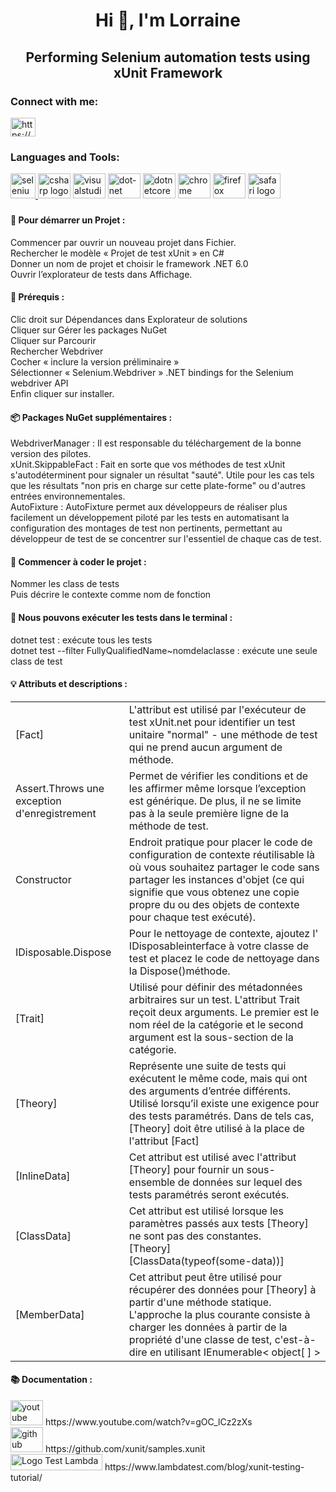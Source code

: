 <h1 align="center">Hi 👋, I'm Lorraine</h1>
<h2 align="center">Performing Selenium automation tests using xUnit Framework</h2>

<h3 align="left">Connect with me:</h3>
<p align="left">
<a href="https://www.linkedin.com/in/lorraine-lescour-09599b239/" target="blank"><img align="center" src="https://raw.githubusercontent.com/rahuldkjain/github-profile-readme-generator/master/src/images/icons/Social/linked-in-alt.svg" alt="https://www.linkedin.com/in/lorraine-lescour-09599b239/" height="30" width="40" /></a>
</p>

<h3 align="left">Languages and Tools:</h3>
  <div align="left">
  <a href="https://www.selenium.dev" target="_blank" rel="noreferrer"> <img src="https://raw.githubusercontent.com/detain/svg-logos/780f25886640cef088af994181646db2f6b1a3f8/svg/selenium-logo.svg" alt="selenium" width="40" height="40"/> </a> 
    <img src="https://cdn.jsdelivr.net/gh/devicons/devicon/icons/csharp/csharp-original.svg" height="40" width="52" alt="csharp logo"  />
  <img src="https://cdn.jsdelivr.net/gh/devicons/devicon/icons/visualstudio/visualstudio-plain.svg" height="40" width="52" alt="visualstudio logo"  />

  <img src="https://cdn.jsdelivr.net/gh/devicons/devicon/icons/dot-net/dot-net-original.svg" height="40" width="52" alt="dot-net logo"  />
  <img src="https://cdn.jsdelivr.net/gh/devicons/devicon/icons/dotnetcore/dotnetcore-original.svg" height="40" width="52" alt="dotnetcore logo"  />
  <img src="https://cdn.jsdelivr.net/gh/devicons/devicon/icons/chrome/chrome-original.svg" height="40" width="52" alt="chrome logo"  />
  <img src="https://cdn.jsdelivr.net/gh/devicons/devicon/icons/firefox/firefox-original.svg" height="40" width="52" alt="firefox logo"  />
  <img src="https://cdn.jsdelivr.net/gh/devicons/devicon/icons/safari/safari-original.svg" height="40" width="52" alt="safari logo"  />
</div>

###

<h4> 🎉 Pour démarrer un Projet : </h4>
Commencer par ouvrir un nouveau projet dans Fichier. <br>
Rechercher le modèle « Projet de test xUnit » en C# <br>
Donner un nom de projet et choisir le framework .NET 6.0 <br>
Ouvrir l’explorateur de tests dans Affichage. <br>

<h4> 📏 Prérequis : </h4>
Clic droit sur Dépendances  dans Explorateur de solutions <br>
Cliquer sur Gérer les packages NuGet <br>
Cliquer sur Parcourir <br>
Rechercher Webdriver <br>
Cocher « inclure la version préliminaire » <br>
Sélectionner « Selenium.Webdriver » .NET bindings for the Selenium webdriver API <br>
Enfin cliquer sur installer. <br>

<h4> 📦 Packages NuGet supplémentaires : </h4>
WebdriverManager : Il est responsable du téléchargement de la bonne version des pilotes. <br>
xUnit.SkippableFact : Fait en sorte que vos méthodes de test xUnit s'autodéterminent pour signaler un résultat "sauté". Utile pour les cas tels que les résultats "non pris en charge sur cette plate-forme" ou d'autres entrées environnementales. <br>
AutoFixture : AutoFixture permet aux développeurs de réaliser plus facilement un développement piloté par les tests en automatisant la configuration des montages de test non pertinents, permettant au développeur de test de se concentrer sur l'essentiel de chaque cas de test. <br>

<h4> 🌱 Commencer à coder le projet : </h4>
Nommer les class de tests  <br>
Puis décrire le contexte comme nom de fonction <br>

<h4> 🚩 Nous pouvons exécuter les tests dans le terminal : </h4>
dotnet test : exécute tous les tests <br>
dotnet test --filter FullyQualifiedName~nomdelaclasse : exécute une seule class de test <br>

<h4> 💡 Attributs et descriptions :</h4>

<table>
<tr>
<td>[Fact]</td>
<td>L'attribut est utilisé par l'exécuteur de test xUnit.net pour identifier un test unitaire "normal" - une méthode de test qui ne prend aucun argument de méthode.</td>
</tr>
<tr>
<td>Assert.Throws une exception d'enregistrement</td>
<td>Permet de vérifier les conditions et de les affirmer même lorsque l’exception est générique. De plus, il ne se limite pas à la seule première ligne de la méthode de test.</td>
</tr>
<tr>
<td>Constructor</td>
<td>Endroit pratique pour placer le code de configuration de contexte réutilisable là où vous souhaitez partager le code sans partager les instances d'objet (ce qui signifie que vous obtenez une copie propre du ou des objets de contexte pour chaque test exécuté).</td>
</tr>
<tr>
<td>IDisposable.Dispose</td>
<td>Pour le nettoyage de contexte, ajoutez l' IDisposableinterface à votre classe de test et placez le code de nettoyage dans la Dispose()méthode.</td>
</tr>
<tr>
<td>[Trait]</td>
<td>Utilisé pour définir des métadonnées arbitraires sur un test.  L'attribut Trait reçoit deux arguments. Le premier est le nom réel de la catégorie et le second argument est la sous-section de la catégorie. </td>
</tr>
<tr>
<td>[Theory]</td>
<td>Représente une suite de tests qui exécutent le même code, mais qui ont des arguments d’entrée différents.  Utilisé lorsqu’il existe une exigence pour des tests paramétrés. Dans de tels cas, [Theory] doit être utilisé à la place de l'attribut [Fact]</td>
</tr>
<tr>
<td>[InlineData]</td>
<td>Cet attribut est utilisé avec l'attribut [Theory] pour fournir un sous-ensemble de données sur lequel des tests paramétrés seront exécutés.</td>
</tr>
<tr>
<td>[ClassData]</td>
<td>Cet attribut est utilisé lorsque les paramètres passés aux tests [Theory] ne sont pas des constantes.<br>
[Theory] <br>
[ClassData(typeof(some-data))]<br>
</td>
</tr>
<tr>
<td>[MemberData]</td>
<td>Cet attribut peut être utilisé pour récupérer des données pour [Theory] à partir d'une méthode statique. <br>
L'approche la plus courante consiste à charger les données à partir de la propriété d'une classe de test, c'est-à-dire en utilisant IEnumerable< object[ ] >
</td>
</tr>
</table>

<h4> 📚 Documentation : </h4> 
<div align="left">
  <img src="https://raw.githubusercontent.com/maurodesouza/profile-readme-generator/master/src/assets/icons/social/youtube/default.svg" width="52" height="40" alt="youtube logo"  /> https://www.youtube.com/watch?v=gOC_lCz2zXs <br>
</div>
<div align="left">
  <img src="https://cdn.jsdelivr.net/gh/devicons/devicon/icons/github/github-original.svg" height="40" width="52" alt="github logo"  /> https://github.com/xunit/samples.xunit
</div> 
<div align="left">
<img alt="Logo Test Lambda" src="https://www.lambdatest.com/resources/images/logos/logo.svg" width="147" height="26">
https://www.lambdatest.com/blog/xunit-testing-tutorial/ <br>
</div>



